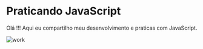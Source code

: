 # Praticando JavaScript 

Olá !!!
Aqui eu compartilho meu desenvolvimento e praticas com JavaScript.

![work](https://user-images.githubusercontent.com/91861565/201505843-8f08529a-4281-4050-afa1-34ccc557034a.gif)
